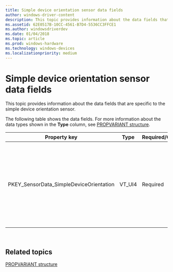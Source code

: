 ```yaml
---
title: Simple device orientation sensor data fields
author: windows-driver-content
description: This topic provides information about the data fields that are specific to the simple device orientation sensor.
ms.assetid: 62E0517B-10CC-4561-B7D4-5536CC3FFCE1
ms.author: windowsdriverdev
ms.date: 01/04/2018
ms.topic: article
ms.prod: windows-hardware
ms.technology: windows-devices
ms.localizationpriority: medium
---
```


# Simple device orientation sensor data fields


This topic provides information about the data fields that are specific to the simple device orientation sensor.

The following table shows the data fields. For more information about the data types shown in the **Type** column, see [PROPVARIANT structure](http://go.microsoft.com/fwlink/p/?linkid=313395).


|Property key|Type|Required/Optional|Description|
|--|--|--|--|
|PKEY_SensorData_SimpleDeviceOrientation|VT_UI4|Required|The orientation of the device. For example, whether or not the device is Portrait Up/Down, Landscape Left/Right etc.|

 

## Related topics


[PROPVARIANT structure](http://go.microsoft.com/fwlink/p/?linkid=313395)

 

 






